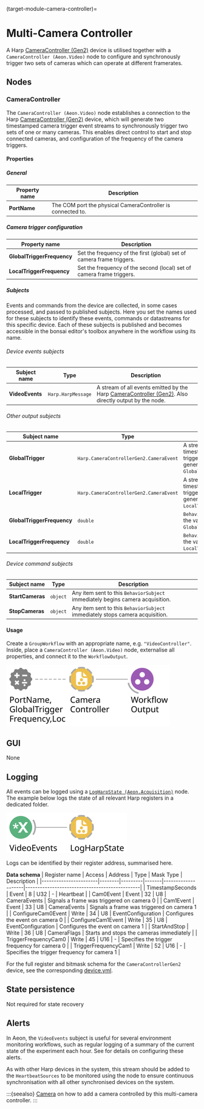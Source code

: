 (target-module-camera-controller)=
# Multi-Camera Controller

A Harp [CameraController (Gen2)](https://github.com/harp-tech/device.cameracontrollergen2) device is utilised together with a `CameraController (Aeon.Video)` node to configure and synchronously trigger two sets of cameras which can operate at different framerates. 

## Nodes
### CameraController
The `CameraController (Aeon.Video)` node establishes a connection to the Harp [CameraController (Gen2)](https://github.com/harp-tech/device.cameracontrollergen2) device, which will generate two timestamped camera trigger event streams to synchronously trigger two sets of one or many cameras. 
This enables direct control to start and stop connected cameras, and configuration of the frequency of the camera triggers. 

#### Properties
##### General

| Property name | Description                                               |
|---------------|---------------------------------------------------------------|
| **PortName**  | The COM port the physical CameraController is connected to.   |

##### Camera trigger configuration

| Property name             | Description                                                |
|---------------------------|----------------------------------------------------------------|
| **GlobalTriggerFrequency** | Set the frequency of the first (global) set of camera frame triggers. |
| **LocalTriggerFrequency**  | Set the frequency of the second (local) set of camera frame triggers. |

##### Subjects
Events and commands from the device are collected, in some cases processed, and passed to published subjects. 
Here you set the names used for these subjects to identify these events, commands or datastreams for this specific device. 
Each of these subjects is published and becomes accessible in the bonsai editor's toolbox anywhere in the workflow using its name.

###### Device events subjects

| Subject name      | Type                           | Description                           |
|-------------------|------------------------------------|--------------------------------------------------------------------------------------------------------------------------|
| **VideoEvents**   | `Harp.HarpMessage`  | A stream of all events emitted by the Harp [CameraController (Gen2)](https://github.com/harp-tech/device.cameracontrollergen2). Also directly output by the node. |

###### Other output subjects

| Subject name            | Type                                     | Description                                                                                   |
|-------------------------|----------------------------------------------|---------------------------------------------------------------------------------------------------|
| **GlobalTrigger**       | `Harp.CameraControllerGen2.CameraEvent`      | A stream of timestamped camera trigger events generated at the `GlobalTriggerFrequency`.          |
| **LocalTrigger**        | `Harp.CameraControllerGen2.CameraEvent`      | A stream of timestamped camera trigger events generated at the `LocalTriggerFrequency`.           |
| **GlobalTriggerFrequency** | `double`                                 | `BehaviorSubject` to store the value of `GlobalTriggerFrequency`.                                 |
| **LocalTriggerFrequency**  | `double`                                 | `BehaviorSubject` to store the value of `LocalTriggerFrequency`.                                  |

###### Device command subjects

| Subject name      | Type    | Description                                                                     |
|-------------------|-------------|------------------------------------------------------------------------------------|
| **StartCameras**  | `object`    | Any item sent to this `BehaviorSubject` immediately begins camera  acquisition.    |
| **StopCameras**   | `object`    | Any item sent to this `BehaviorSubject` immediately stops camera acquisition.      |

#### Usage
Create a `GroupWorkflow` with an appropriate name, e.g. `"VideoController"`. 
Inside, place a `CameraController (Aeon.Video)` node, externalise all properties, and connect it to the `WorkflowOutput`.

![Aeon.Acquisition.CameraController](../../workflows/videoController.svg)

## GUI
None

## Logging
All events can be logged using a [`LogHarpState (Aeon.Acquisition)`](./logging.md#logharpstate) node.
The example below logs the state of all relevant Harp registers in a dedicated folder. 

![Aeon.Acquisition.LogHarpState](../../workflows/logVideoEvents.svg)

Logs can be identified by their register address, summarised here.

**Data schema**
| Register name         | Access | Address | Type  | Mask Type          | Description                                   |
|-----------------------|--------|---------|-------|--------------------|-----------------------------------------------|
| TimestampSeconds      | Event  | 8       | U32   | -                  | Heartbeat                                     |
| Cam0Event             | Event  | 32      | U8    | CameraEvents       | Signals a frame was triggered on camera 0     |
| Cam1Event             | Event  | 33      | U8    | CameraEvents       | Signals a frame was triggered on camera 1     |
| ConfigureCam0Event    | Write  | 34      | U8    | EventConfiguration | Configures the event on camera 0              |
| ConfigureCam1Event    | Write  | 35      | U8    | EventConfiguration | Configures the event on camera 1              |
| StartAndStop          | Write  | 36      | U8    | CameraFlags        | Starts and stops the cameras immediately      |
| TriggerFrequencyCam0  | Write  | 45      | U16   | -                  | Specifies the trigger frequency for camera 0  |
| TriggerFrequencyCam1  | Write  | 52      | U16   | -                  | Specifies the trigger frequency for camera 1  |

For the full register and bitmask schema for the `CameraControllerGen2` device, see the corresponding [device.yml](https://github.com/harp-tech/device.cameracontrollergen2/blob/main/device.yml). 

## State persistence
Not required for state recovery

## Alerts
<!-- example mentions logging, not alerts -->
In Aeon, the `VideoEvents` subject is useful for several environment monitoring workflows, such as regular logging of a summary of the current state of the experiment each hour. See [](target-module-alerts) for details on configuring these alerts.

As with other Harp devices in the system, this stream should be added to the `HeartbeatSources` to be monitored using the [](./monitors.md#synchronizermonitor) node to ensure continuous synchronisation with all other synchronised devices on the system. 

:::{seealso}
[Camera](target-module-camera) on how to add a camera controlled by this multi-camera controller.
:::